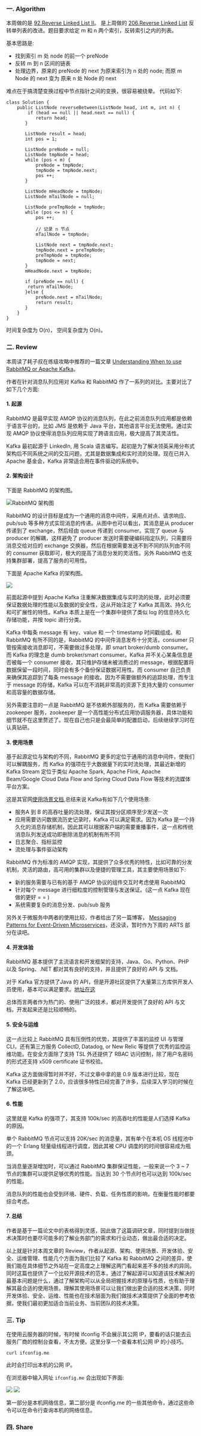### 一. Algorithm

本周做的是 [92.Reverse Linked List II](https://leetcode.com/problems/reverse-linked-list-ii/)。 是上周做的 [206.Reverse Linked List](https://leetcode.com/problems/reverse-linked-list/submissions/)  反转单列表的改进。题目要求给定 m 和 n 两个索引，反转索引之内的列表。

基本思路是:

- 找到索引 m 处 node 的前一个 preNode
- 反转 m 到 n 区间的链表
- 处理边界，原来的 preNode 的 next 为原来索引为 n 处的 node; 而原 m Node 的 next 变为 原来 n 处 Node 的 next 

难点在于搞清楚变换过程中节点指针之间的变换，很容易被绕晕。 代码如下:

```
class Solution {
    public ListNode reverseBetween(ListNode head, int m, int n) {
        if (head == null || head.next == null) {
           return head;
       }

       ListNode result = head;
       int pos = 1;

       ListNode preNode = null;
       ListNode tmpNode = head;
       while (pos < m) {
           preNode = tmpNode;
           tmpNode = tmpNode.next;
           pos ++;
       }

       ListNode mHeadNode = tmpNode;
       ListNode mTailNode = null;

       ListNode preTmpNode = tmpNode;
       while (pos <= n) {
           pos ++;
           
           // 记录 n 节点
           mTailNode = tmpNode;
           
           ListNode next = tmpNode.next;
           tmpNode.next = preTmpNode;
           preTmpNode = tmpNode;
           tmpNode = next;
       }
       mHeadNode.next = tmpNode;

       if (preNode == null) {
        return mTailNode;
       }else {
           preNode.next = mTailNode;
           return result;
       }
    }
}
``` 

时间复杂度为 O(n)， 空间复杂度为 O(n)。

### 二. Review

本周读了耗子叔在练级攻略中推荐的一篇文章 [Understanding When to use RabbitMQ or Apache Kafka](https://content.pivotal.io/blog/understanding-when-to-use-rabbitmq-or-apache-kafka)。

作者在针对消息队列应用对 Kafka 和 RabbitMQ 作了一系列的对比。主要对比了如下几个方面:

#### 1. 起源

RabbitMQ 是最早实现 AMQP 协议的消息队列，在此之前消息队列应用都是依赖于语言平台的，比如 JMS 是依赖于 Java 平台，其他语言平台无法使用。通过实现 AMQP 协议使得消息队列应用实现了跨语言应用，极大提高了其灵活性。

Kafka 最初起源于 LinkedIn, 用 Scala 语言编写。起初是为了解决领英采用分布式架构后不同系统之间的交互问题，尤其是数据集成和实时流的处理。现在已并入 Apache 基金会，Kafka 非常适合用在事件驱动的系统中。

#### 2. 架构设计

下面是 RabbitMQ 的架构图。

![RabbitMQ 架构图](https://lh3.googleusercontent.com/TmA6flkGzB1yc1xK6lGbJZ0YYqO__39trLIPxM62VUjsr09wClmbv9mT3WX4F0cuDssmkiHkekWR6AvXY0iVScuksmLxyM27FaJGYbgPezCIjRs-l8Ct3MfuUU3bRbpfWT6dhVBO)

RabbitMQ 的设计目标是成为一个通用的消息中间件，采用点对点、请求响应、pub/sub 等多种方式实现消息的传递。从图中也可以看出，其消息是从 producer 传递到了 exchange，然后经由 queue 传递到 consumer。实现了 queue 与 producer 的解耦，这样避免了 producer 发送时需要硬编码指定队列，只需要将消息交给对应的 exchange 交换器，然后在根据需要发送不到不同的队列由不同的 consumer 获取即可，极大的提高了消息分发的灵活性。另外 RabbitMQ 也支持集群部署，提高了服务的可用性。

下面是 Apache Kafka 的架构图。

![](https://lh4.googleusercontent.com/7b_8lfPpsZ0OPFuRWOVxcmJ1pZw0Bv8jHT-afdmZ8R31pkF0UmNetRtB989k8E7li7jAvL82sa_iB_uNO_scfWZjrAWkgTmSrjELcezMbva3IxqkQ2jrwPlw-S4h55HH_MHDxPUb)

前面起源中提到 Apache Kafka 注重解决数据集成与实时流的处理，此时必须要保证数据处理的性能以及数据的安全性，这从开始注定了 Kafka 其高效、持久化和可扩展性的特性。Kafka 本质上是在一个集群中提供了类似 log 的信息持久化存储功能，并按 topic 进行分类。

Kafka 中每条 message 有 key、value 和 一个 timestamp 时间戳组成。和 RabbitMQ 有所不同的是，RabbitMQ 的中间件消息发布十分灵活，consumer 只管按需接收消息即可，不需要做过多处理，即 smart broker/dumb consumer。而 Kafka 的理念是 dumb broker/smart consumer。Kafka 并不关心某条信息是否被每一个 consumer 接收，其只维护存储未被消费过的 message，根据配置将数据保留一段时间，同时会有多个备份保证数据可用性。而 consumer 自己负责来确保其追踪到了每条 message 的接收。因为不需要做额外的追踪处理，而专注于 message 的存储，Kafka 可以在不消耗非常高的资源下支持大量的 consumer 和高容量的数据存储。

另外需要注意的一点是 RabbitMQ 是不依赖外部服务的，而 Kafka 需要依赖于 zookeeper 服务，zookeeper 是一个高性能分布式应用协调服务器，具体功能和细节就不在这里赘述了。现在自己也只是会最简单的配置启动，后续继续学习时在认真钻研。

#### 3. 使用场景

基于起源定位与架构的不同，RabbitMQ 更多的定位于通用的消息中间件，使我们可以解耦服务，而 Kafka 的强项在于大数据量下的实时流处理，其最近新增的 Kafka Stream 定位于类似 Apache Spark, Apache Flink, Apache Beam/Google Cloud Data Flow and Spring Cloud Data Flow 等技术的流媒体平台方案。


这是其官网[使用场景文档](https://kafka.apache.org/uses),总结来说 Kafka有如下几个使用场景:

- 服务A 到 B 的高吞吐量的流处理，保证其按分区顺序至少发送一次
- 应用需要访问数据流历史记录时，Kafka 可以满足需求。因为 Kafka 是一个持久化的消息存储机制，因此其可以根据客户端的需要重播事件，这一点和传统消息队列发送成功即删除消息的机制有所不同
- 日志聚合、指标监控
- 流处理与事件驱动架构


RabbitMQ 作为标准的 AMQP 实现，其提供了众多优秀的特性，比如可靠的分发机制，灵活的路由，高可用的集群以及便捷的管理工具，其主要使用场景如下:

- 新的服务需要与已有的基于 AMQP 协议的组件交互时考虑使用 RabbitMQ
- 针对每个 message 进行细粒度的控制管理与发送保证。(这一点 Kafka 现在做的更好 = = )
- 系统需要复杂的消息分发、pub/sub 服务

另外关于微服务中两者的使用比较，作者给出了另一篇博客， [Messaging Patterns for Event-Driven Microservices](https://content.pivotal.io/blog/messaging-patterns-for-event-driven-microservices)，还没读，暂时作为下周的 ARTS 部分在读吧。

#### 4. 开发体验

RabbitMQ 基本提供了主流语言和开发框架的支持，Java、Go、Python、PHP 以及 Spring、.NET 都对其有良好的支持，并且提供了良好的 API 与 文档。

对于 Kafka 官方提供了Java 的 API，但是开源社区提供了大量第三方库供开发人员使用，基本可以满足要求。[地址在这](https://cwiki.apache.org/confluence/display/KAFKA/Clients)

总体而言两者作为热门的、使用广泛的技术，都对开发提供了良好的 API 与文档，开发起来还是比较顺畅的。

#### 5. 安全与运维

这一点比较上 RabbitMQ 具有压倒性的优势，其提供了丰富的监控 UI 与管理 CLI，还有第三方服务 CollectD, Datadog, or New Relic 等提供了优秀的监控运维功能。在安全方面除了支持 TSL 外还提供了 RBAC 访问控制，除了用户名密码的形式还支持 x509 certificate 证书校验。

Kafka 这方面做得暂时并不好，不过文章中拿的是 0.9 版本进行比较，现在 Kafka 已经更新到了 2.0，应该很多特性已经完善了许多，后续深入学习的时候在了解这块吧。

#### 6. 性能

这里就是 Kafka 的强项了，其支持 100k/sec 的高吞吐的性能是人们选择 Kafka 的原因。

单个 RabbitMQ 节点可以支持 20K/sec 的消息量，其有单个在本机 OS 线程池中的一个 Erlang 轻量级线程进行调度，因此其被 CPU 调度的的时间很容易成为瓶颈。

当消息量逐渐增加时，可以通过 RabbitMQ 集群保证性能，一般来说一个 3 ~ 7 节点的集群可以提供足够优秀的性能。当达到 30 个节点时也可以达到 100k/sec 的性能。

消息队列的性能也会受到环境、硬件、负载、任务性质的影响，在衡量性能时都要综合考虑。

#### 7. 总结

作者是基于一篇论文中的表格得到灵感，因此做了这篇调研文章，同时提到当做技术决策时也要尽可能多的了解业务部门的需求和行业动态，做出最合适的决定。


以上就是针对本周文章的 Review，作者从起源、架构、使用场景、开发体验、安全、运维管理、性能几个方面为我们比较了 Kafka 和 RabbitMQ 之间的差异，使我们能在具体细节之外站在一定高度之上理解这两门看起来差不多的技术的异同。同时这篇也提供了一个比较开源技术的范本，通过了解起源可以知道该技术解决的最基本问题是什么，通过了解架构可以从全局把握技术的原理与性质，也有助于理解其最合适的使用场景。理解其使用场景可以让我们做出更合适的技术决策，同时开发体验、安全、运维、性能也在技术层面为我们做技术决策提供了全面的参考依据，使我们最初更加适合当前业务、当前团队的技术决策。

### 三. Tip

在使用云服务器的时候，有时候 ifconfig 不会展示其公网 IP，要看的话只能去云服务厂商的控制台查看，不太方便。这里分享一个查看本机公网 IP 的小技巧。

```
curl ifconfig.me
```
此时会打印出本机的公网 IP。

在浏览器中输入网址 ```ifconfig.me``` 会出现如下界面:

![](https://github.com/zouyingjie/arts/blob/master/image/ifconfie.me01.png)
![](https://github.com/zouyingjie/arts/blob/master/image/ifconfigme01.png)


第一部分是本机网络信息，第二部分是 ifconfig.me 的一些其他命令，通过这些命令可以在命令行查询本机的网络信息。

### 四. Share